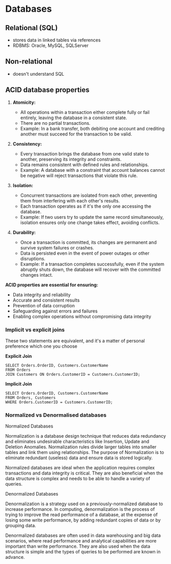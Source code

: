 # Databases

## Relational (SQL)

- stores data in linked tables via references
- RDBMS: Oracle, MySQL, SQLServer

## Non-relational

- doesn't understand SQL

## ACID database properties

1. **Atomicity:**

   - All operations within a transaction either complete fully or fail entirely, leaving the database in a consistent state.
   - There are no partial transactions.
   - Example: In a bank transfer, both debiting one account and crediting another must succeed for the transaction to be valid.

2. **Consistency:**

   - Every transaction brings the database from one valid state to another, preserving its integrity and constraints.
   - Data remains consistent with defined rules and relationships.
   - Example: A database with a constraint that account balances cannot be negative will reject transactions that violate this rule.

3. **Isolation:**

   - Concurrent transactions are isolated from each other, preventing them from interfering with each other's results.
   - Each transaction operates as if it's the only one accessing the database.
   - Example: If two users try to update the same record simultaneously, isolation ensures only one change takes effect, avoiding conflicts.

4. **Durability:**
   - Once a transaction is committed, its changes are permanent and survive system failures or crashes.
   - Data is persisted even in the event of power outages or other disruptions.
   - Example: If a transaction completes successfully, even if the system abruptly shuts down, the database will recover with the committed changes intact.

**ACID properties are essential for ensuring:**

- Data integrity and reliability
- Accurate and consistent results
- Prevention of data corruption
- Safeguarding against errors and failures
- Enabling complex operations without compromising data integrity

### Implicit vs explicit joins

These two statements are equivalent, and it's a matter of personal preference which one you choose

**Explicit Join**

```
SELECT Orders.OrderID, Customers.CustomerName
FROM Orders
JOIN Customers ON Orders.CustomerID = Customers.CustomerID;
```

**Implicit Join**

```
SELECT Orders.OrderID, Customers.CustomerName
FROM Orders, Customers
WHERE Orders.CustomerID = Customers.CustomerID;
```

### Normalized vs Denormalised databases

Normalized Databases

Normalization is a database design technique that reduces data redundancy and eliminates undesirable characteristics like Insertion, Update and Deletion Anomalies. Normalization rules divide larger tables into smaller tables and link them using relationships. The purpose of Normalization is to eliminate redundant (useless) data and ensure data is stored logically.

Normalized databases are ideal when the application requires complex transactions and data integrity is critical. They are also beneficial when the data structure is complex and needs to be able to handle a variety of queries.

Denormalized Databases

Denormalization is a strategy used on a previously-normalized database to increase performance. In computing, denormalization is the process of trying to improve the read performance of a database, at the expense of losing some write performance, by adding redundant copies of data or by grouping data.

Denormalized databases are often used in data warehousing and big data scenarios, where read performance and analytical capabilities are more important than write performance. They are also used when the data structure is simple and the types of queries to be performed are known in advance.
